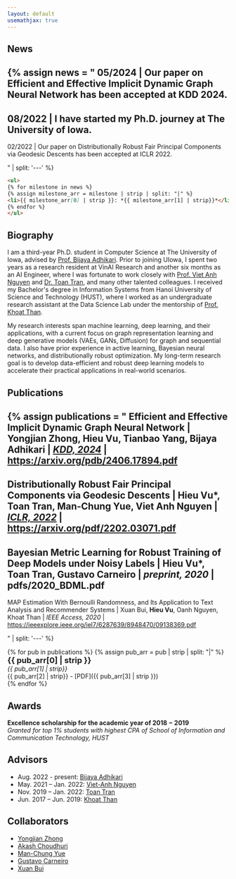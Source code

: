 ```yaml
---
layout: default
usemathjax: true
---
```



## News

{% 
assign news = "
05/2024 | Our paper on Efficient and Effective Implicit Dynamic Graph Neural Network has been accepted at KDD 2024.
---
08/2022 | I have started my Ph.D. journey at The University of Iowa.
---
02/2022 | Our paper on Distributionally Robust Fair Principal Components via Geodesic Descents has been accepted at ICLR 2022.

" | split: '---' 
%}

```markdown
<ul>
{% for milestone in news %}
{% assign milestone_arr = milestone | strip | split: "|" %}
<li>{{ milestone_arr[0] | strip }}: *{{ milestone_arr[1] | strip}}*</li>
{% endfor %}
</ul>
```

## Biography

I am a third-year Ph.D. student in Computer Science at The University of Iowa, advised by [Prof. Bijaya Adhikari](https://cs.uiowa.edu/people/bijaya-adhikari). Prior to joining UIowa, I spent two years as a research resident at VinAI Research and another six months as an AI Engineer, where I was fortunate to work closely with [Prof. Viet Anh Nguyen](https://vietanhnguyen.net) and [Dr. Toan Tran](https://researchers.adelaide.edu.au/profile/toan.m.tran), and many other talented colleagues. I received my Bachelor's degree in Information Systems from Hanoi University of Science and Technology (HUST), where I worked as an undergraduate research assistant at the Data Science Lab under the mentorship of [Prof. Khoat Than](https://scholar.google.com.vn/citations?user=z2_6ZRYAAAAJ).

My research interests span machine learning, deep learning, and their applications, with a current focus on graph representation learning and deep generative models (VAEs, GANs, Diffusion) for graph and sequential data. I also have prior experience in active learning, Bayesian neural networks, and distributionally robust optimization. My long-term research goal is to develop data-efficient and robust deep learning models to accelerate their practical applications in real-world scenarios.

<!-- 
{% 
assign biography = "
Aug. 2022 – Present | Ph.D. Student at The University of Iowa.
---
Nov. 2019 – Jun. 2022 | Research Resident & AI Engineer at VinAI Research
---
Jun. 2018 – Apr. 2019 | Software developer at VC Corporation
---
Jun. 2017 – Jun. 2019 | Undergraduate research assistant at Data Science Lab, School of Information and Communication Technology, HUST
---
Aug. 2014 – Mar. 2019 | Student at Hanoi University of Science and Technology (HUST). | I graduated one semester earlier than the standard five-year program with an Excellence Degree of Engineer in Information Systems

" | split: '---' 
%}

{% for milestone in biography %}
{% assign milestone_arr = milestone | strip | split: "|" %}
__<span> {{ milestone_arr[0] | strip }} </span>__ : *{{ milestone_arr[1] | strip}}* 
{% if milestone_arr.size > 2 %}
{% assign subinfo = milestone_arr | slice:2, 6 %}
<ul>
{% for subs in subinfo %}
<li style="font-size: small;"> {{subs | strip}} </li>
{% endfor %}
</ul>
{% endif %}
{% endfor %} -->

## Publications

{% 
assign publications = "
Efficient and Effective Implicit Dynamic Graph Neural Network | 
Yongjian Zhong, __Hieu Vu__, Tianbao Yang, Bijaya Adhikari |
[*KDD, 2024*](https://dl.acm.org/doi/abs/10.1145/3637528.3672026) |
https://arxiv.org/pdb/2406.17894.pdf
---
Distributionally Robust Fair Principal Components via Geodesic Descents |
__Hieu Vu*__, Toan Tran, Man-Chung Yue, Viet Anh Nguyen |
[*ICLR, 2022*](https://openreview.net/forum?id=9NVd-DMtThY) |
https://arxiv.org/pdf/2202.03071.pdf
---
Bayesian Metric Learning for Robust Training of Deep Models under Noisy Labels |
__Hieu Vu*__, Toan Tran, Gustavo Carneiro |
*preprint, 2020* |
pdfs/2020_BDML.pdf
---
MAP Estimation With Bernoulli Randomness, and Its Application to Text Analysis and Recommender Systems |
Xuan Bui, __Hieu Vu__, Oanh Nguyen, Khoat Than |
*IEEE Access, 2020* |
https://ieeexplore.ieee.org/iel7/6287639/8948470/09138369.pdf

" | split: '---' 
%}


{% for pub in publications %}
{% assign pub_arr = pub | strip | split: "|" %}
__<span style='font-size: 18px'> {{ pub_arr[0] | strip }} </span>__ <br> *{{ pub_arr[1] | strip}}* <br> {{ pub_arr[2] | strip}} - [PDF]({{ pub_arr[3] | strip }})<br>
{% endfor %}



## Awards

__Excellence scholarship for the academic year of 2018 − 2019__ <br>
*Granted for top 1% students with highest CPA of School of Information and Communication Technology, HUST*

## Advisors
- Aug. 2022 - present: [Bijaya Adhikari](https://cs.uiowa.edu/people/bijaya-adhikari)
- May. 2021 – Jan. 2022: [Viet-Anh Nguyen](https://vietanhnguyen.net)
- Nov. 2019 – Jan. 2022: [Toan Tran](https://researchers.adelaide.edu.au/profile/toan.m.tran)
- Jun. 2017 – Jun. 2019: [Khoat Than](https://scholar.google.com.vn/citations?user=z2_6ZRYAAAAJ) 

## Collaborators
- [Yongjian Zhong](https://yongjian16.github.io/)
- [Akash Choudhuri](https://soothysay.github.io/)
- [Man-Chung Yue](https://manchungyue.com/)
- [Gustavo Carneiro](https://cs.adelaide.edu.au/~carneiro/)
- [Xuan Bui](https://scholar.google.com.vn/citations?user=DSLkmeUAAAAJ)
